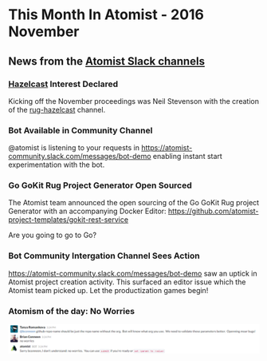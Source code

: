 # This Month In Atomist - 2016 November

## News from the [Atomist Slack channels](https://atomist-community.slack.com)

### [Hazelcast](https://en.wikipedia.org/wiki/Hazelcast) Interest Declared

Kicking off the November proceedings was Neil Stevenson with the creation of the [rug-hazelcast](https://atomist-community.slack.com/messages/rug-hazelcast) channel.

### Bot Available in Community Channel

@atomist is listening to your requests in https://atomist-community.slack.com/messages/bot-demo enabling instant start experimentation with the bot.

### Go GoKit Rug Project Generator Open Sourced

The Atomist team announced the open sourcing of the  Go GoKit Rug project Generator with an accompanying Docker Editor: https://github.com/atomist-project-templates/gokit-rest-service

Are you going to go to Go?

### Bot Community Intergation Channel Sees Action

https://atomist-community.slack.com/messages/bot-demo saw an uptick in Atomist project creation activity. This surfaced an editor issue which the Atomist team picked up. Let the productization games begin!

### Atomism of the day: No Worries

![Atomism of the day](images/atomism-of-the-day-1.png)
